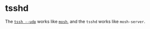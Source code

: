 # tsshd

The [`tssh --udp`](https://github.com/trzsz/trzsz-ssh) works like [`mosh`](https://github.com/mobile-shell/mosh), and the `tsshd` works like `mosh-server`.
